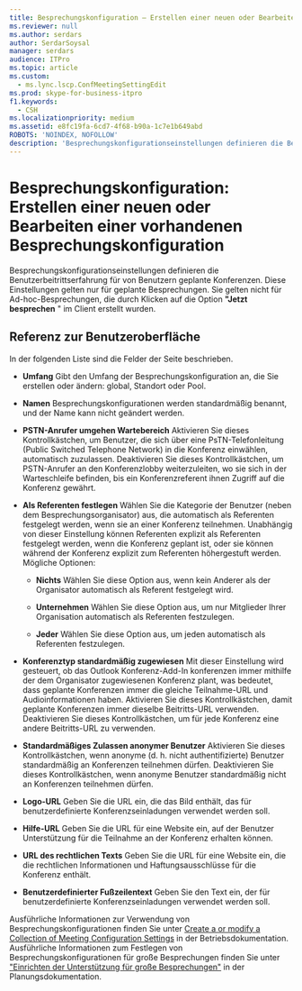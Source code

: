 ```yaml
---
title: Besprechungskonfiguration – Erstellen einer neuen oder Bearbeiten einer vorhandenen Besprechungskonfiguration
ms.reviewer: null
ms.author: serdars
author: SerdarSoysal
manager: serdars
audience: ITPro
ms.topic: article
ms.custom:
  - ms.lync.lscp.ConfMeetingSettingEdit
ms.prod: skype-for-business-itpro
f1.keywords:
  - CSH
ms.localizationpriority: medium
ms.assetid: e8fc19fa-6cd7-4f68-b90a-1c7e1b649abd
ROBOTS: 'NOINDEX, NOFOLLOW'
description: 'Besprechungskonfigurationseinstellungen definieren die Benutzerbeitrittserfahrung für von Benutzern geplante Konferenzen. Diese Einstellungen gelten nur für geplante Besprechungen. Sie gelten nicht für Ad-hoc-Besprechungen, die durch Klicken auf die Option "Jetzt besprechen" im Client erstellt wurden.'
---
```


# <a name="meeting-configuration-create-new-or-edit-existing"></a>Besprechungskonfiguration: Erstellen einer neuen oder Bearbeiten einer vorhandenen Besprechungskonfiguration

Besprechungskonfigurationseinstellungen definieren die Benutzerbeitrittserfahrung für von Benutzern geplante Konferenzen. Diese Einstellungen gelten nur für geplante Besprechungen. Sie gelten nicht für Ad-hoc-Besprechungen, die durch Klicken auf die Option **"Jetzt besprechen** " im Client erstellt wurden.

## <a name="ui-reference"></a>Referenz zur Benutzeroberfläche

In der folgenden Liste sind die Felder der Seite beschrieben.

- **Umfang** Gibt den Umfang der Besprechungskonfiguration an, die Sie erstellen oder ändern: global, Standort oder Pool.

- **Namen** Besprechungskonfigurationen werden standardmäßig benannt, und der Name kann nicht geändert werden.

- **PSTN-Anrufer umgehen Wartebereich** Aktivieren Sie dieses Kontrollkästchen, um Benutzer, die sich über eine PsTN-Telefonleitung (Public Switched Telephone Network) in die Konferenz einwählen, automatisch zuzulassen. Deaktivieren Sie dieses Kontrollkästchen, um PSTN-Anrufer an den Konferenzlobby weiterzuleiten, wo sie sich in der Warteschleife befinden, bis ein Konferenzreferent ihnen Zugriff auf die Konferenz gewährt.

- **Als Referenten festlegen** Wählen Sie die Kategorie der Benutzer (neben dem Besprechungsorganisator) aus, die automatisch als Referenten festgelegt werden, wenn sie an einer Konferenz teilnehmen. Unabhängig von dieser Einstellung können Referenten explizit als Referenten festgelegt werden, wenn die Konferenz geplant ist, oder sie können während der Konferenz explizit zum Referenten höhergestuft werden. Mögliche Optionen:

  - **Nichts** Wählen Sie diese Option aus, wenn kein Anderer als der Organisator automatisch als Referent festgelegt wird.

  - **Unternehmen** Wählen Sie diese Option aus, um nur Mitglieder Ihrer Organisation automatisch als Referenten festzulegen.

  - **Jeder** Wählen Sie diese Option aus, um jeden automatisch als Referenten festzulegen.

- **Konferenztyp standardmäßig zugewiesen** Mit dieser Einstellung wird gesteuert, ob das Outlook Konferenz-Add-In konferenzen immer mithilfe der dem Organisator zugewiesenen Konferenz plant, was bedeutet, dass geplante Konferenzen immer die gleiche Teilnahme-URL und Audioinformationen haben. Aktivieren Sie dieses Kontrollkästchen, damit geplante Konferenzen immer dieselbe Beitritts-URL verwenden. Deaktivieren Sie dieses Kontrollkästchen, um für jede Konferenz eine andere Beitritts-URL zu verwenden.

- **Standardmäßiges Zulassen anonymer Benutzer** Aktivieren Sie dieses Kontrollkästchen, wenn anonyme (d. h. nicht authentifizierte) Benutzer standardmäßig an Konferenzen teilnehmen dürfen. Deaktivieren Sie dieses Kontrollkästchen, wenn anonyme Benutzer standardmäßig nicht an Konferenzen teilnehmen dürfen.

- **Logo-URL** Geben Sie die URL ein, die das Bild enthält, das für benutzerdefinierte Konferenzseinladungen verwendet werden soll.

- **Hilfe-URL** Geben Sie die URL für eine Website ein, auf der Benutzer Unterstützung für die Teilnahme an der Konferenz erhalten können.

- **URL des rechtlichen Texts** Geben Sie die URL für eine Website ein, die die rechtlichen Informationen und Haftungsausschlüsse für die Konferenz enthält.

- **Benutzerdefinierter Fußzeilentext** Geben Sie den Text ein, der für benutzerdefinierte Konferenzseinladungen verwendet werden soll.

Ausführliche Informationen zur Verwendung von Besprechungskonfigurationen finden Sie unter [Create a or modify a Collection of Meeting Configuration Settings](/previous-versions/office/lync-server-2013/lync-server-2013-create-or-modify-a-collection-of-meeting-configuration-settings) in der Betriebsdokumentation. Ausführliche Informationen zum Festlegen von Besprechungskonfigurationen für große Besprechungen finden Sie unter ["Einrichten der Unterstützung für große Besprechungen"](/previous-versions/office/lync-server-2013/lync-server-2013-setting-up-support-for-large-meetings) in der Planungsdokumentation.